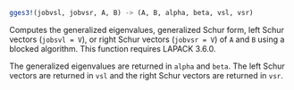 ```julia
gges3!(jobvsl, jobvsr, A, B) -> (A, B, alpha, beta, vsl, vsr)
```

Computes the generalized eigenvalues, generalized Schur form, left Schur vectors (`jobsvl = V`), or right Schur vectors (`jobvsr = V`) of `A` and `B` using a blocked algorithm. This function requires LAPACK 3.6.0.

The generalized eigenvalues are returned in `alpha` and `beta`. The left Schur vectors are returned in `vsl` and the right Schur vectors are returned in `vsr`.
